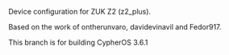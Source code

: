 Device configuration for ZUK Z2 (z2_plus).

Based on the work of ontherunvaro, davidevinavil and Fedor917.

This branch is for building CypherOS 3.6.1
